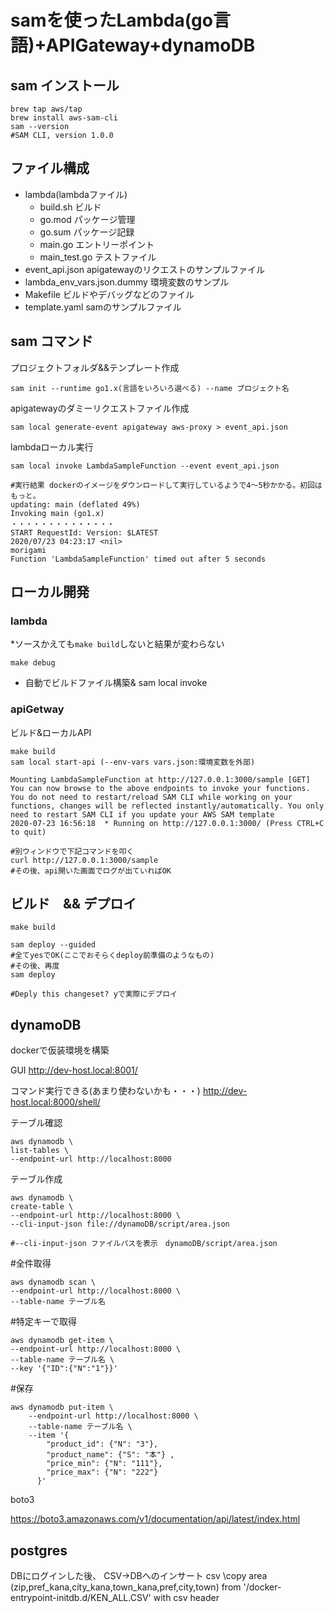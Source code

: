 # samを使ったLambda(go言語)+APIGateway+dynamoDB

## sam インストール

```
brew tap aws/tap
brew install aws-sam-cli
sam --version
#SAM CLI, version 1.0.0
```

## ファイル構成

- lambda(lambdaファイル)
    - build.sh ビルド
    - go.mod パッケージ管理
    - go.sum パッケージ記録
    - main.go エントリーポイント
    - main_test.go テストファイル
- event_api.json apigatewayのリクエストのサンプルファイル
- lambda_env_vars.json.dummy 環境変数のサンプル
- Makefile ビルドやデバッグなどのファイル
- template.yaml samのサンプルファイル

## sam コマンド

プロジェクトフォルダ&&テンプレート作成
```
sam init --runtime go1.x(言語をいろいろ選べる) --name プロジェクト名
```


apigatewayのダミーリクエストファイル作成
```
sam local generate-event apigateway aws-proxy > event_api.json
```

lambdaローカル実行
```
sam local invoke LambdaSampleFunction --event event_api.json

#実行結果 dockerのイメージをダウンロードして実行しているようで4〜5秒かかる。初回はもっと。
updating: main (deflated 49%)
Invoking main (go1.x)
・・・・・・・・・・・・・・
START RequestId: Version: $LATEST
2020/07/23 04:23:17 <nil>
morigami
Function 'LambdaSampleFunction' timed out after 5 seconds

```


## ローカル開発


### lambda
*ソースかえても`make build`しないと結果が変わらない
```
make debug
```

- 自動でビルドファイル構築& sam local invoke 

### apiGetway
ビルド&ローカルAPI
```
make build
sam local start-api (--env-vars vars.json:環境変数を外部)

Mounting LambdaSampleFunction at http://127.0.0.1:3000/sample [GET]
You can now browse to the above endpoints to invoke your functions. You do not need to restart/reload SAM CLI while working on your functions, changes will be reflected instantly/automatically. You only need to restart SAM CLI if you update your AWS SAM template
2020-07-23 16:56:18  * Running on http://127.0.0.1:3000/ (Press CTRL+C to quit)

#別ウィンドウで下記コマンドを叩く
curl http://127.0.0.1:3000/sample
#その後、api開いた画面でログが出ていればOK
```

## ビルド　&& デプロイ
```
make build 

sam deploy --guided
#全てyesでOK(ここでおそらくdeploy前準備のようなもの)
#その後、再度
sam deploy 

#Deply this changeset? yで実際にデプロイ
```

## dynamoDB

dockerで仮装環境を構築

GUI
http://dev-host.local:8001/


コマンド実行できる(あまり使わないかも・・・)
http://dev-host.local:8000/shell/

テーブル確認
```
aws dynamodb \
list-tables \
--endpoint-url http://localhost:8000 
```

テーブル作成

```
aws dynamodb \
create-table \
--endpoint-url http://localhost:8000 \
--cli-input-json file://dynamoDB/script/area.json

#--cli-input-json ファイルパスを表示　dynamoDB/script/area.json
```

#全件取得
```
aws dynamodb scan \
--endpoint-url http://localhost:8000 \
--table-name テーブル名
```

#特定キーで取得
```
aws dynamodb get-item \
--endpoint-url http://localhost:8000 \
--table-name テーブル名 \
--key '{"ID":{"N":"1"}}'
```

#保存
```
aws dynamodb put-item \
    --endpoint-url http://localhost:8000 \
    --table-name テーブル名 \
    --item '{
        "product_id": {"N": "3"},
        "product_name": {"S": "本"} ,
        "price_min": {"N": "111"},
        "price_max": {"N": "222"}
      }'
```

boto3

https://boto3.amazonaws.com/v1/documentation/api/latest/index.html

## postgres 
DBにログインした後、
CSV→DBへのインサート
csv \copy area (zip,pref_kana,city_kana,town_kana,pref,city,town) from '/docker-entrypoint-initdb.d/KEN_ALL.CSV' with csv header